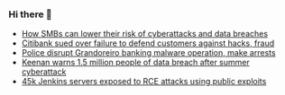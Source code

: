 ### Hi there 👋

<!--START_SECTION:feed-->
* [How SMBs can lower their risk of cyberattacks and data breaches](https://www.bleepingcomputer.com/news/security/how-smbs-can-lower-their-risk-of-cyberattacks-and-data-breaches/)
* [Citibank sued over failure to defend customers against hacks, fraud](https://www.bleepingcomputer.com/news/technology/citibank-sued-over-failure-to-defend-customers-against-hacks-fraud/)
* [Police disrupt Grandoreiro banking malware operation, make arrests](https://www.bleepingcomputer.com/news/security/police-disrupt-grandoreiro-banking-malware-operation-make-arrests/)
* [Keenan warns 1.5 million people of data breach after summer cyberattack](https://www.bleepingcomputer.com/news/security/keenan-warns-15-million-people-of-data-breach-after-summer-cyberattack/)
* [45k Jenkins servers exposed to RCE attacks using public exploits](https://www.bleepingcomputer.com/news/security/45k-jenkins-servers-exposed-to-rce-attacks-using-public-exploits/)
<!--END_SECTION:feed-->

<!--
**frankenk/frankenk** is a ✨ _special_ ✨ repository because its `README.md` (this file) appears on your GitHub profile.

Here are some ideas to get you started:

- 🔭 I’m currently working on ...
- 🌱 I’m currently learning ...
- 👯 I’m looking to collaborate on ...
- 🤔 I’m looking for help with ...
- 💬 Ask me about ...
- 📫 How to reach me: ...
- 😄 Pronouns: ...
- ⚡ Fun fact: ...
-->




